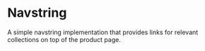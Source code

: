# Navstring

A simple navstring implementation that provides links for 
relevant collections on top of the product page.